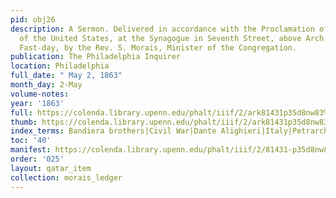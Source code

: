 ```yaml
---
pid: obj26
description: A Sermon. Delivered in accordance with the Proclamation of the President
  of the United States, at the Synagogue in Seventh Street, above Arch, on the National
  Fast-day, by the Rev. S. Morais, Minister of the Congregation.
publication: The Philadelphia Inquirer
location: Philadelphia
full_date: " May 2, 1863"
month_day: 2-May
volume-notes:
year: '1863'
full: https://colenda.library.upenn.edu/phalt/iiif/2/ark81431p35d8nw83%2FSHA256E-s9177013--f9ae1b897b85a4fa7b27210d3c7dc06f94b92fa299e74ebd2640e1ab7188221b.jpeg/full/3500,/0/default.jpg
thumb: https://colenda.library.upenn.edu/phalt/iiif/2/ark81431p35d8nw83%2FSHA256E-s9177013--f9ae1b897b85a4fa7b27210d3c7dc06f94b92fa299e74ebd2640e1ab7188221b.jpeg/full/!200,200/0/default.jpg
index_terms: Bandiera brothers|Civil War|Dante Alighieri|Italy|Petrarch
toc: '40'
manifest: https://colenda.library.upenn.edu/phalt/iiif/2/81431-p35d8nw83/manifest
order: '025'
layout: qatar_item
collection: morais_ledger
---
```

